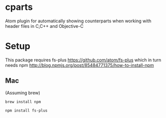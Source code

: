 # cparts
Atom plugin for automatically showing counterparts when working with header files in C,C++ and Objective-C

Setup
==
This package requires fs-plus
https://github.com/atom/fs-plus
which in turn needs npm
http://blog.npmjs.org/post/85484771375/how-to-install-npm

Mac
--
(Assuming brew)

```brew install npm ```

```npm install fs-plus```

